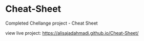 # Cheat-Sheet
Completed Chellange project - Cheat Sheet

view live project: https://alisajadahmadi.github.io/Cheat-Sheet/
